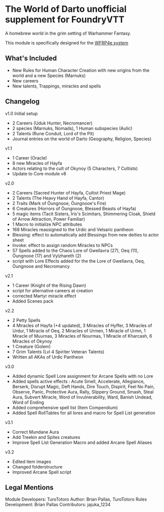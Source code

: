 # The World of Darto unofficial supplement for FoundryVTT

A homebrew world in the grim setting of Warhammer Fantasy.

This module is specifically designed for the [WFRP4e system](https://github.com/moo-man/WFRP4e-FoundryVTT)

## What's Included
- New Rules for Human Character Creation with new origins from the world and a new Species (Marnuks)
- New careers
- New talents, Trappings, miracles and spells

## Changelog
v1.0 Initial setup 
 - 2 Careers (Uduk Hunter, Necromancer)
 - 2 species (Marnuks, Nomads), 1 Human subspecies (Aulic)
 - 2 Talents (Rune Conduit, Lord of the Pit) 
 - Journal entries on the world of Darto (Geography, Religion, Species)
 
v1.1
 - 1 Career (Oracle)
 - 8 new Miracles of Hayfa
 - Actors relating to the cult of Okynoy (5 Characters, 7 Cultists)
 - Update to Core module v8
 
v2.0
 - 2 Careers (Sacred Hunter of Hayfa, Cultist Priest Mage)
 - 2 Talents (The Heavy Hand of Hayfa, Cantor)
 - 2 Traits (Mark of Öungnooe, Öungnooe's Fire)
 - 6 Creatures (Horrors of Öungnooe, Blessed Beasts of Hayfa)
 - 5 magic items (Tacit Sisters, Iris's Scimitars, Shimmering Cloak, Shield of Arrow Attraction, Power Familiar)
 - 1 Macro to initialize NPC attributes
 - 168 Miracles reassigned to the Urdic and Velsaric pantheon
 - Blessing: effect to automatically add Blessings from new deities to actor sheet
 - Invoke: effect to assign random Miracles to NPCs
 - 57 Spells added to the Chaos Lore of Gwellavra (27), Oeq (11), Öungnooe (17) and Vylzhareth (2)
 - script with Lore Effects added for the the Lore of Gwellavra, Oeq, Öungnooe and Necromancy
 
 v2.1
 - 1 Career (Knight of the Rising Dawn)
 - script for alternative careers at creation
 - corrected Martyr miracle effect
 - Added Scenes pack
 
 v2.2
 - 2 Petty Spells
 - 4 Miracles of Hayfa (+4 updated), 3 Miracles of Hyffer, 3 Miracles of Urdur, 1 Miracle of Oeq, 2 Miracles of Urmen, 1 Miracle of Urmn, 1 Miracle of Muurnas, 3 Miracles of Nourmas, 1 Miracle of Kharcash, 6 Miracles of Okynoy
 - 1 Creature (Golem)
 - 7 Grim Talents (Lvl 4 Spiriter Veteran Talents)
 - Written all AKAs of Urdic Pantheon
 
 v3.0
 - Added dynamic Spell Lore assignment for Arcane Spells with no Lore
 - Added spells active effects : Acute Smell, Accelerate, Allegiance, Berserk, Disrupt Magic, Deft Hands, Dire Touch, Dispirit, Feel No Pain, Observe, Panic, Protective Aura, Rally, Slippery Ground, Smash, Steal Aura, Subvert Miracle, Word of Invulnerability, Ward,  Banish Undead, Word of Ending
 - Added comprehensive spell list (Item Compendium)
 - Added Spell RollTables for all lores and macro for Spell List generation
 
 v3.1
 - Correct Mundane Aura
 - Add Treekin and Spites creatures
 - Improve Spell List Generation Macro and added Arcane Spell Aliases
 
 v3.2
 - Edited item images
 - Changed folderstructure
 - Improved Arcane Spell script

## Legal Mentions
Module Developers: TuroTotoro
Author: Brian Pallas, TuroTotoro 
Rules Development: Brian Pallas
Contributors: jajuka_1234
